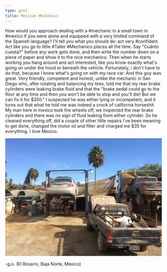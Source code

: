```yaml
---
type: post
title: Mexican Mechanics
---
```

How would you approach dealing with a #mechanic in a small town in #mexico if you were alone and equipped with a very limited command of the Spanish language? 
I'll tell you what you should do: act very #confident. 
Act like you go to little #Taller #Mechanico places all the time. 
Say "Cuánto cuesta?" before any work gets done, and then write the number down on a piece of paper and show it to the nice mechanico. 
Then when he starts working you hang around and act interested, like you know exactly what's going on under the hood or beneath the vehicle. 
Fortunately, i don't have to do that, because I know what's going on with my race car. 
And this guy was great. 
Very friendly, competent and honest, unlike the mechanic in San Diego who, after rotating and balancing my tires, told me that my rear brake cylinders were leaking brake fluid and that the "brake pedal could go to the floor at any time and then you won't be able to stop and you'll die! But we can fix it for $350." 
I suspected he was either lying or incompetent, and it turns out that what he told me was indeed a crock of california horseshit. 
My man here in mexico took the wheels off, we inspected the rear brake cylinders and there was no sign of fluid leaking from either cylinder. 
So he cleaned everything off, did a couple of other little repairs i've been meaning to get done, changed the motor oil and filter and charged me $35 for everything. 
I love Mexico.

![Mechanico](/images/mechanico.jpg)

-g.o.
(El Rosario, Baja Norte, Mexico)
